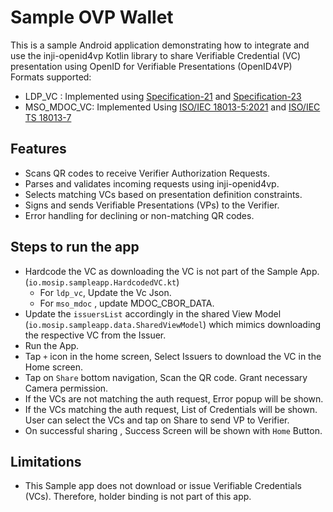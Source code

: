 # Sample OVP Wallet

This is a sample Android application demonstrating how to integrate and use the inji-openid4vp Kotlin library to share Verifiable Credential (VC) presentation using OpenID for Verifiable Presentations (OpenID4VP) 
Formats supported:  
- LDP_VC : Implemented using [Specification-21](https://openid.net/specs/openid-4-verifiable-presentations-1_0-21.html) and [Specification-23](https://openid.net/specs/openid-4-verifiable-presentations-1_0-23.html)
- MSO_MDOC_VC: Implemented Using [ISO/IEC 18013-5:2021](https://www.iso.org/standard/69084.html) and [ISO/IEC TS 18013-7](https://www.iso.org/standard/82772.html)

## Features

- Scans QR codes to receive Verifier Authorization Requests.
- Parses and validates incoming requests using inji-openid4vp.
- Selects matching VCs based on presentation definition constraints.
- Signs and sends Verifiable Presentations (VPs) to the Verifier.
- Error handling for declining or non-matching QR codes.

## Steps to run the app
- Hardcode the VC as downloading the VC is not part of the Sample App. (`io.mosip.sampleapp.HardcodedVC.kt`)
  - For `ldp_vc`, Update the Vc Json.
  - For `mso_mdoc` , update MDOC_CBOR_DATA. 
- Update the `issuersList` accordingly in the shared View Model (`io.mosip.sampleapp.data.SharedViewModel`) which mimics downloading the respective VC from the Issuer.
- Run the App.
- Tap `+` icon in the home screen, Select Issuers to download the VC in the Home screen.
- Tap on `Share` bottom navigation, Scan the QR code. Grant necessary Camera permission. 
- If the VCs are not matching the auth request, Error popup will be shown.
- If the VCs matching the auth request, List of Credentials will be shown. User can select the VCs and tap on Share to send VP to Verifier.
- On successful sharing , Success Screen will be shown with `Home` Button. 

## Limitations
- This Sample app does not download or issue Verifiable Credentials (VCs). Therefore, holder binding is not part of this app.